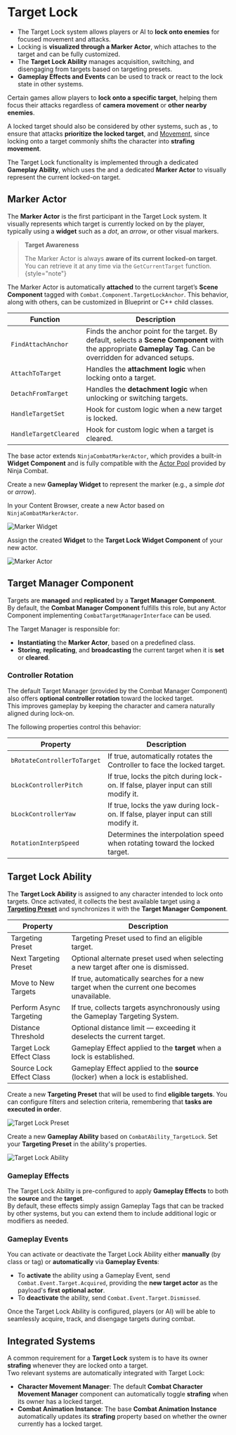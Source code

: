 # Target Lock
<primary-label ref="combat"/>

<tldr>
    <ul>
        <li>The Target Lock system allows players or AI to <b>lock onto enemies</b> for focused movement and attacks.</li>
        <li>Locking is <b>visualized through a Marker Actor</b>, which attaches to the target and can be fully customized.</li>
        <li>The <b>Target Lock Ability</b> manages acquisition, switching, and disengaging from targets based on targeting presets.</li>
        <li><b>Gameplay Effects and Events</b> can be used to track or react to the lock state in other systems.</li>
    </ul>
</tldr>

Certain games allow players to **lock onto a specific target**, helping them focus their attacks regardless of
**camera movement** or **other nearby enemies**.

A locked target should also be considered by other systems, such as [](cbt_motion_warping.md), to ensure that attacks 
**prioritize the locked target**, and [Movement](cbt_movement_component.md), since locking onto a target commonly shifts 
the character into **strafing movement**.

The Target Lock functionality is implemented through a dedicated **Gameplay Ability**, which uses the **[](cbt_gameplay_targeting_system.md)** 
and a dedicated **Marker Actor** to visually represent the current locked-on target.

## Marker Actor
The **Marker Actor** is the first participant in the Target Lock system. It visually represents which target is
currently locked on by the player, typically using a **widget** such as a _dot_, an _arrow_, or other visual markers.

> **Target Awareness**
>
> The Marker Actor is always **aware of its current locked-on target**. You can retrieve it at any time via
> the `GetCurrentTarget` function.
{style="note"}

The Marker Actor is automatically **attached** to the current target’s **Scene Component** tagged with
`Combat.Component.TargetLockAnchor`. This behavior, along with others, can be customized in Blueprint or C++ child classes.

| Function              | Description                                                                                                                                                    |
|-----------------------|----------------------------------------------------------------------------------------------------------------------------------------------------------------|
| `FindAttachAnchor`    | Finds the anchor point for the target. By default, selects a **Scene Component** with the appropriate **Gameplay Tag**. Can be overridden for advanced setups. |
| `AttachToTarget`      | Handles the **attachment logic** when locking onto a target.                                                                                                   |
| `DetachFromTarget`    | Handles the **detachment logic** when unlocking or switching targets.                                                                                          |
| `HandleTargetSet`     | Hook for custom logic when a new target is locked.                                                                                                             |
| `HandleTargetCleared` | Hook for custom logic when a target is cleared.                                                                                                                |

The base actor extends `NinjaCombatMarkerActor`, which provides a built-in **Widget Component** and is fully compatible
with the [Actor Pool](cbt_actor_pooling.md) provided by Ninja Combat.

<procedure title="Creating a Marker Actor" collapsible="true" default-state="expanded">
    <step>Create a new <b>Gameplay Widget</b> to represent the marker (e.g., a simple <i>dot</i> or <i>arrow</i>).</step>
    <step>
        <p>In your Content Browser, create a new Actor based on <code>NinjaCombatMarkerActor</code>.</p>
        <img src="cbt_target_lock_marker_widget.png" alt="Marker Widget" border-effect="line" thumbnail="true"/>
    </step>
    <step>
        <p>Assign the created <b>Widget</b> to the <b>Target Lock Widget Component</b> of your new actor.</p>
        <img src="cbt_target_lock_marker_actor.png" alt="Marker Actor" border-effect="line" thumbnail="true"/>
    </step>
</procedure>

## Target Manager Component
Targets are **managed** and **replicated** by a **Target Manager Component**.  
By default, the **Combat Manager Component** fulfills this role, but any Actor Component implementing `CombatTargetManagerInterface` can be used.

The Target Manager is responsible for:

- **Instantiating** the **Marker Actor**, based on a predefined class.
- **Storing**, **replicating**, and **broadcasting** the current target when it is **set** or **cleared**.

### Controller Rotation
The default Target Manager (provided by the Combat Manager Component) also offers **optional controller rotation** toward the locked target.  
This improves gameplay by keeping the character and camera naturally aligned during lock-on.

The following properties control this behavior:

| Property                    | Description                                                                          |
|-----------------------------|--------------------------------------------------------------------------------------|
| `bRotateControllerToTarget` | If true, automatically rotates the Controller to face the locked target.             |
| `bLockControllerPitch`      | If true, locks the pitch during lock-on. If false, player input can still modify it. |
| `bLockControllerYaw`        | If true, locks the yaw during lock-on. If false, player input can still modify it.   |
| `RotationInterpSpeed`       | Determines the interpolation speed when rotating toward the locked target.           |

## Target Lock Ability
The **Target Lock Ability** is assigned to any character intended to lock onto targets. Once activated, it collects the
best available target using a **[Targeting Preset](cbt_gameplay_targeting_system.md)** and synchronizes it with the
**Target Manager Component**.

| Property                 | Description                                                                                |
|--------------------------|--------------------------------------------------------------------------------------------|
| Targeting Preset         | Targeting Preset used to find an eligible target.                                          |
| Next Targeting Preset    | Optional alternate preset used when selecting a new target after one is dismissed.         |
| Move to New Targets      | If true, automatically searches for a new target when the current one becomes unavailable. |
| Perform Async Targeting  | If true, collects targets asynchronously using the Gameplay Targeting System.              |
| Distance Threshold       | Optional distance limit — exceeding it deselects the current target.                       |
| Target Lock Effect Class | Gameplay Effect applied to the **target** when a lock is established.                      |
| Source Lock Effect Class | Gameplay Effect applied to the **source** (locker) when a lock is established.             |

<procedure title="Configuring the Target Lock Ability" collapsible="true" default-state="expanded">
    <step>
        <p>Create a new <b>Targeting Preset</b> that will be used to find <b>eligible targets</b>. You can configure filters and selection criteria, remembering that <b>tasks are executed in order</b>.</p>
        <img src="cbt_target_lock_targeting_preset.png" alt="Target Lock Preset" border-effect="line" thumbnail="true"/>
    </step>
    <step>
        <p>Create a new <b>Gameplay Ability</b> based on <code>CombatAbility_TargetLock</code>. Set your <b>Targeting Preset</b> in the ability's properties.</p>
        <img src="cbt_target_lock_ability.png" alt="Target Lock Ability" border-effect="line" thumbnail="true"/>
    </step>
</procedure>

### Gameplay Effects
The Target Lock Ability is pre-configured to apply **Gameplay Effects** to both the **source** and the **target**.  
By default, these effects simply assign Gameplay Tags that can be tracked by other systems, but you can extend them
to include additional logic or modifiers as needed.

### Gameplay Events
You can activate or deactivate the Target Lock Ability either **manually** (by class or tag) or **automatically** via
**Gameplay Events**:

- To **activate** the ability using a Gameplay Event, send `Combat.Event.Target.Acquired`, providing the **new target actor** as the payload's **first optional actor**.
- To **deactivate** the ability, send `Combat.Event.Target.Dismissed`.

Once the Target Lock Ability is configured, players (or AI) will be able to seamlessly acquire, track, and disengage 
targets during combat.

## Integrated Systems
A common requirement for a **Target Lock** system is to have its owner **strafing** whenever they are locked onto a target.  
Two relevant systems are automatically integrated with Target Lock:

- **Character Movement Manager**: The default **Combat Character Movement Manager** component can automatically toggle **strafing** when its owner has a locked target.
- **Combat Animation Instance**: The base **Combat Animation Instance** automatically updates its **strafing** property based on whether the owner currently has a locked target.

